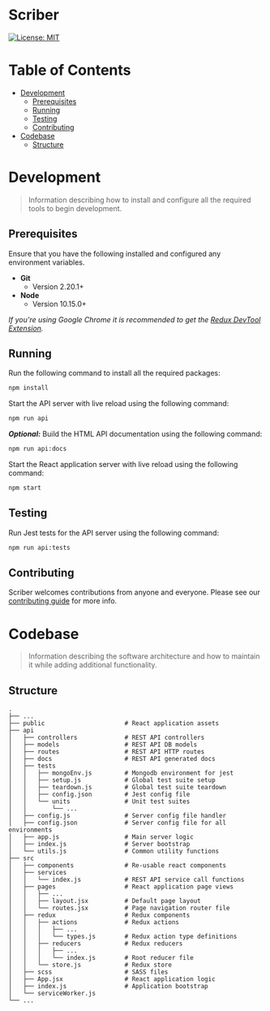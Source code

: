 # Scriber
[![License: MIT](https://img.shields.io/badge/License-MIT-yellow.svg)](/LICENSE.md)

# Table of Contents
* [Development](#development)
    * [Prerequisites](#Prerequisites)
    * [Running](#running)
    * [Testing](#testing)
    * [Contributing](#contributing)
* [Codebase](#codebase)
    * [Structure](#structure)

# Development
> Information describing how to install and configure all the required tools to begin development.

## Prerequisites
Ensure that you have the following installed and configured any environment variables.

- **Git**
    - Version 2.20.1+
- **Node**
    - Version 10.15.0+

*If you're using Google Chrome it is recommended to get the [Redux DevTool Extension](https://chrome.google.com/webstore/detail/redux-devtools/lmhkpmbekcpmknklioeibfkpmmfibljd).*

## Running
Run the following command to install all the required packages:
```bash
npm install
```

Start the API server with live reload using the following command:
```bash
npm run api
```

***Optional:*** Build the HTML API documentation using the following command:
```bash
npm run api:docs
```

Start the React application server with live reload using the following command:
```bash
npm start
```

## Testing
Run Jest tests for the API server using the following command:
```bash
npm run api:tests
```

## Contributing
Scriber welcomes contributions from anyone and everyone. Please see our [contributing guide](/CONTRIBUTING.md) for more info.

# Codebase
> Information describing the software architecture and how to maintain it while adding additional functionality.

## Structure
    .
    ├── ...
    ├── public                      # React application assets
    ├── api
    │   ├── controllers             # REST API controllers
    │   ├── models                  # REST API DB models
    │   ├── routes                  # REST API HTTP routes
    │   ├── docs                    # REST API generated docs
    │   ├── tests
    │   │   ├── mongoEnv.js         # Mongodb environment for jest
    │   │   ├── setup.js            # Global test suite setup
    │   │   ├── teardown.js         # Global test suite teardown
    │   │   ├── config.json         # Jest config file
    │   │   └── units               # Unit test suites
    │   │       └── ...
    │   ├── config.js               # Server config file handler
    │   ├── config.json             # Server config file for all environments
    │   ├── app.js                  # Main server logic
    │   ├── index.js                # Server bootstrap
    │   └── utils.js                # Common utility functions
    ├── src
    │   ├── components              # Re-usable react components
    │   ├── services
    │   │   └── index.js            # REST API service call functions
    │   ├── pages                   # React application page views
    │   │   ├── ...
    │   │   ├── layout.jsx          # Default page layout
    │   │   └── routes.jsx          # Page navigation router file
    │   ├── redux                   # Redux components
    │   │   ├── actions             # Redux actions
    │   │   │   ├── ...
    │   │   │   └── types.js        # Redux action type definitions
    │   │   ├── reducers            # Redux reducers
    │   │   │   ├── ...
    │   │   │   └── index.js        # Root reducer file
    │   │   └── store.js            # Redux store
    │   ├── scss                    # SASS files
    │   ├── App.jsx                 # React application logic
    │   ├── index.js                # Application bootstrap
    │   └── serviceWorker.js
    └── ...
